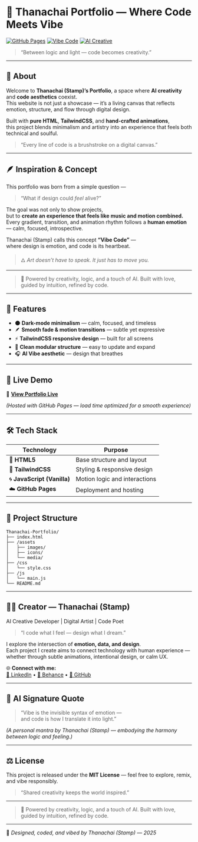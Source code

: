 
# 🌙 Thanachai Portfolio — Where Code Meets Vibe
[![GitHub Pages](https://img.shields.io/badge/Deploy-GitHub%20Pages-blue?logo=github)](https://stamppplus.github.io/Thanachai-Portfolio/)
[![Vibe Code](https://img.shields.io/badge/vibe-code-black?logo=visualstudiocode)](#)
[![AI Creative](https://img.shields.io/badge/AI-Creative-pink?logo=openai)](#)
> “Between logic and light — code becomes creativity.”

---

## 🧠 About

Welcome to **Thanachai (Stamp)’s Portfolio**, a space where **AI creativity** and **code aesthetics** coexist.  
This website is not just a showcase — it’s a living canvas that reflects emotion, structure, and flow through digital design.  

Built with **pure HTML**, **TailwindCSS**, and **hand-crafted animations**,  
this project blends minimalism and artistry into an experience that feels both technical and soulful.  

> “Every line of code is a brushstroke on a digital canvas.”

---

## 🪶 Inspiration & Concept

This portfolio was born from a simple question —  
> “What if design could *feel* alive?”  

The goal was not only to show projects,  
but to **create an experience that feels like music and motion combined.**  
Every gradient, transition, and animation rhythm follows a **human emotion** — calm, focused, introspective.

Thanachai (Stamp) calls this concept **“Vibe Code”** —  
where design is emotion, and code is its heartbeat.  

> 🜂 *Art doesn’t have to speak. It just has to move you.*

---

> 🧠 Powered by creativity, logic, and a touch of AI.
> Built with love, guided by intuition, refined by code.


---

## 🎨 Features

- 🌑 **Dark-mode minimalism** — calm, focused, and timeless  
- 🪶 **Smooth fade & motion transitions** — subtle yet expressive  
- ⚡ **TailwindCSS responsive design** — built for all screens  
- 🧩 **Clean modular structure** — easy to update and expand  
- 🎧 **AI Vibe aesthetic** — design that breathes

---

## 🚀 Live Demo

🔗 [**View Portfolio Live**](https://stamppplus.github.io/Thanachai-Portfolio/)  

*(Hosted with GitHub Pages — load time optimized for a smooth experience)*

---

## 🛠 Tech Stack

| Technology | Purpose |
|-------------|----------|
| 🧱 **HTML5** | Base structure and layout |
| 🎨 **TailwindCSS** | Styling & responsive design |
| 🌀 **JavaScript (Vanilla)** | Motion logic and interactions |
| ☁️ **GitHub Pages** | Deployment and hosting |

---

## 📁 Project Structure

```
Thanachai-Portfolio/
├── index.html
├── /assets
│   ├── images/
│   ├── icons/
│   └── media/
├── /css
│   └── style.css
├── /js
│   └── main.js
└── README.md
```

---

## 👨‍💻 Creator — Thanachai (Stamp)

AI Creative Developer | Digital Artist | Code Poet  

> “I code what I feel — design what I dream.”  

I explore the intersection of **emotion, data, and design**.  
Each project I create aims to connect technology with human experience —  
whether through subtle animations, intentional design, or calm UX.  

🌐 **Connect with me:**  
[💼 LinkedIn](#) • [🎨 Behance](#) • [🐙 GitHub](https://github.com/stamppplus)

---

## 🔮 AI Signature Quote

> “Vibe is the invisible syntax of emotion —  
>  and code is how I translate it into light.”

*(A personal mantra by Thanachai (Stamp) — embodying the harmony between logic and feeling.)*

---

## ⚖️ License

This project is released under the **MIT License** — feel free to explore, remix, and vibe responsibly.  
> “Shared creativity keeps the world inspired.”

---

> 🧠 Powered by creativity, logic, and a touch of AI.
> Built with love, guided by intuition, refined by code.

---

🪩 *Designed, coded, and vibed by Thanachai (Stamp) — 2025*

